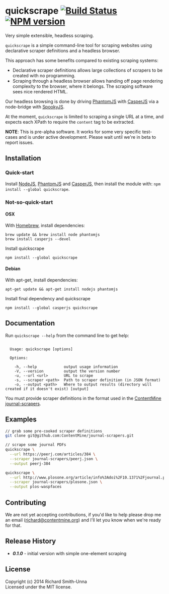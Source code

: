 # quickscrape [![Build Status](https://secure.travis-ci.org/ContentMine/quickscrape.png?branch=master)](http://travis-ci.org/ContentMine/quickscrape) [![NPM version](https://badge.fury.io/js/quickscrape.svg)](http://badge.fury.io/js/quickscrape)

Very simple extensible, headless scraping.

`quickscrape` is a simple command-line tool for scraping websites using declarative scraper definitions and a headless browser.

This approach has some benefits compared to existing scraping systems:
- Declarative scraper definitions allows large collections of scrapers to be created with no programming.
- Scraping through a headless browser allows handing off page rendering complexity to the browser, where it belongs. The scraping software sees nice rendered HTML.

Our headless browsing is done by driving [PhantomJS](http://phantomjs.org/) with [CasperJS](http://casperjs.org/) via a node-bridge with [SpookyJS](https://github.com/WaterfallEngineering/SpookyJS).

At the moment, `quickscrape` is limited to scraping a single URL at a time, and expects each XPath to require the `content` tag to be extracted.

**NOTE**: This is pre-alpha software. It works for some very specific test-cases and is under active development. Please wait until we're in beta to report issues.

## Installation

### Quick-start

Install [NodeJS](http://nodejs.org/), [PhantomJS](http://phantomjs.org/) and [CasperJS](http://casperjs.org/), then install the module with: `npm install --global quickscrape`.

### Not-so-quick-start

#### OSX

With [Homebrew](http://brew.sh/), install dependencies:

```
brew update && brew install node phantomjs
brew install casperjs --devel
```

Install quickscrape

`npm install --global quickscrape`

#### Debian

With apt-get, install dependencies:

`apt-get update && apt-get install nodejs phantomjs`

Install final dependency and quickscrape

`npm install --global casperjs quickscrape`

## Documentation

Run `quickscrape --help` from the command line to get help:

```

  Usage: quickscrape [options]

  Options:

    -h, --help            output usage information
    -V, --version         output the version number
    -u, --url <url>       URL to scrape
    -s, --scraper <path>  Path to scraper definition (in JSON format)
    -o, --output <path>   Where to output results (directory will created if it doesn't exist) [output]

```

You must provide scraper definitions in the format used in the [ContentMine journal-scrapers](https://github.com/ContentMine/journal-scrapers).

## Examples

```bash
// grab some pre-cooked scraper definitions
git clone git@github.com:ContentMine/journal-scrapers.git

// scrape some journal PDFs
quickscrape \
  --url https://peerj.com/articles/384 \
  --scraper journal-scrapers/peerj.json \
  --output peerj-384

quickscrape \
  --url http://www.plosone.org/article/info%3Adoi%2F10.1371%2Fjournal.pone.0098172 \
  --scraper journal-scrapers/plosone.json \
  --output plos-waspfaces
```

## Contributing

We are not yet accepting contributions, if you'd like to help please drop me an email (richard@contentmine.org) and I'll let you know when we're ready for that.

## Release History

- ***0.1.0*** - initial version with simple one-element scraping

## License
Copyright (c) 2014 Richard Smith-Unna  
Licensed under the MIT license.
